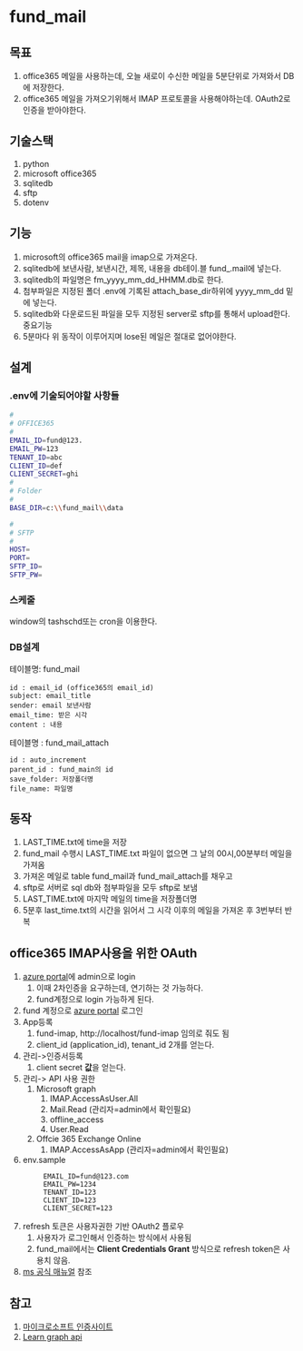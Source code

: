 # fund_mail

## 목표
1. office365 메일을 사용하는데, 오늘 새로이 수신한 메일을 5분단위로 가져와서 DB에 저장한다.
2. office365 메일을 가져오기위해서 IMAP 프로토콜을 사용해야하는데. OAuth2로 인증을 받아야한다.


## 기술스택
1. python
2. microsoft office365
3. sqlitedb
4. sftp
5. dotenv

## 기능
1. microsoft의 office365 mail을 imap으로 가져온다.
2. sqlitedb에 보낸사람, 보낸시간, 제목, 내용을 db테이.블 fund_.mail에 넣는다. 
3. sqlitedb의 파일명은 fm_yyyy_mm_dd_HHMM.db로 한다.
4. 첨부파일은 지정된 폴더 .env에 기록된 attach_base_dir하위에 yyyy_mm_dd 밑에 넣는다. 
5. sqlitedb와 다운로드된 파일을 모두 지정된 server로 sftp를 통해서 upload한다.
중요기능
6. 5분마다 위 동작이 이루어지며 lose된 메일은 절대로 없어야한다.

## 설계
### .env에 기술되어야할 사항들
```bash
#
# OFFICE365
#
EMAIL_ID=fund@123.
EMAIL_PW=123
TENANT_ID=abc
CLIENT_ID=def
CLIENT_SECRET=ghi
#
# Folder
#
BASE_DIR=c:\\fund_mail\\data

#
# SFTP
#
HOST=
PORT=
SFTP_ID=
SFTP_PW=
```

### 스케줄
window의 tashschd또는 cron을 이용한다.

### DB설계

테이블명: fund_mail
```text
id : email_id (office365의 email_id)
subject: email_title
sender: email 보낸사람
email_time: 받은 시각
content : 내용
```
테이블명 : fund_mail_attach
```text
id : auto_increment
parent_id : fund_main의 id
save_folder: 저장폴더명
file_name: 파일명
```

## 동작

1. LAST_TIME.txt에 time을 저장
2. fund_mail 수행시 LAST_TIME.txt 파일이 없으면 그 날의 00시,00분부터 메일을 가져옴
3. 가져온 메일로 table fund_mail과 fund_mail_attach를 채우고
4. sftp로 서버로 sql db와 첨부파일을 모두 sftp로 보냄
5. LAST_TIME.txt에 마지막 메일의 time을 저장폴더명
6. 5분후 last_time.txt의 시간을 읽어서 그 시각 이후의 메일을 가져온 후 3번부터 반복




## office365 IMAP사용을 위한 OAuth 
1. [azure portal](https://portal.azure.com/#home)에 admin으로 login
   1. 이때 2차인증을 요구하는데, 연기하는 것 가능하다. 
   2. fund계정으로 login 가능하게 된다.
2. fund 계정으로 [azure portal](https://portal.azure.com/#home) 로그인
3. App등록 
   1. fund-imap, http://localhost/fund-imap 임의로 줘도 됨
   2. client_id (application_id), tenant_id  2개를 얻는다.
4. 관리->인증서등록
   1. client secret **값**을 얻는다.
5. 관리-> API 사용 권한
   1. Microsoft graph
      1. IMAP.AccessAsUser.All
      2. Mail.Read (관리자=admin에서 확인필요)
      3. offline_access
      4. User.Read
   2. Offcie 365 Exchange Online
      1. IMAP.AccessAsApp (관리자=admin에서 확인필요)
6. env.sample
   ```
        EMAIL_ID=fund@123.com
        EMAIL_PW=1234
        TENANT_ID=123
        CLIENT_ID=123
        CLIENT_SECRET=123
   ```
7. refresh 토큰은 사용자권한 기반 OAuth2 플로우
   1. 사용자가 로그인해서 인증하는 방식에서 사용됨
   2. fund_mail에서는 **Client Credentials Grant** 방식으로 refresh token은 사용치 않음.
8. [ms 공식 매뉴얼](https://learn.microsoft.com/en-us/graph/api/user-list-messages?view=graph-rest-1.0&tabs=http) 참조
   

## 참고

1. [마이크로소프트 인증사이트](https://myaccount.microsoft.com/)
2. [Learn graph api](https://learn.microsoft.com/en-us/graph/api/user-list-messages?view=graph-rest-1.0&tabs=http)